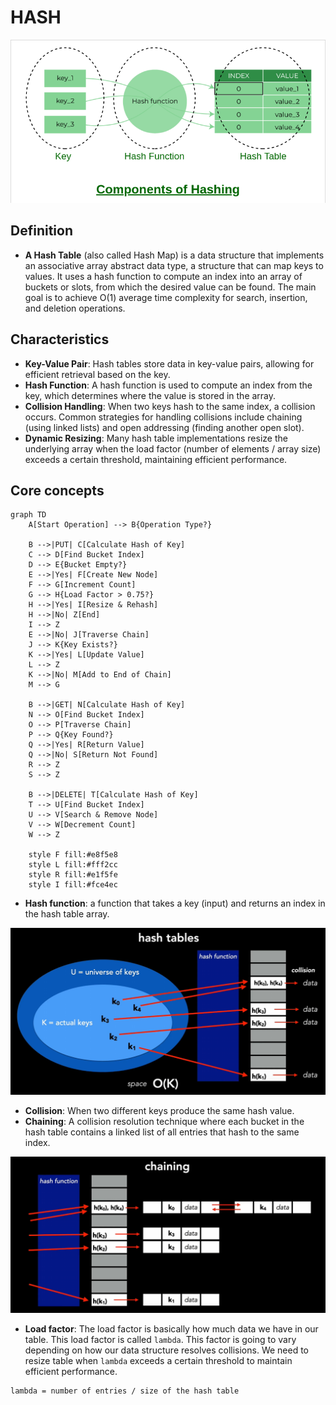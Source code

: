 # HASH

![Hash](../images/hash.png)

## Definition

- **A Hash Table** (also called Hash Map) is a data structure that implements an associative array abstract data type, a structure that can map keys to values. It uses a hash function to compute an index into an array of buckets or slots, from which the desired value can be found. The main goal is to achieve O(1) average time complexity for search, insertion, and deletion operations.

## Characteristics

- **Key-Value Pair**: Hash tables store data in key-value pairs, allowing for efficient retrieval based on the key.
- **Hash Function**: A hash function is used to compute an index from the key, which determines where the value is stored in the array.
- **Collision Handling**: When two keys hash to the same index, a collision occurs. Common strategies for handling collisions include chaining (using linked lists) and open addressing (finding another open slot).
- **Dynamic Resizing**: Many hash table implementations resize the underlying array when the load factor (number of elements / array size) exceeds a certain threshold, maintaining efficient performance.

## Core concepts

```mermaid
graph TD
    A[Start Operation] --> B{Operation Type?}
    
    B -->|PUT| C[Calculate Hash of Key]
    C --> D[Find Bucket Index]
    D --> E{Bucket Empty?}
    E -->|Yes| F[Create New Node]
    F --> G[Increment Count]
    G --> H{Load Factor > 0.75?}
    H -->|Yes| I[Resize & Rehash]
    H -->|No| Z[End]
    I --> Z
    E -->|No| J[Traverse Chain]
    J --> K{Key Exists?}
    K -->|Yes| L[Update Value]
    L --> Z
    K -->|No| M[Add to End of Chain]
    M --> G
    
    B -->|GET| N[Calculate Hash of Key]
    N --> O[Find Bucket Index]
    O --> P[Traverse Chain]
    P --> Q{Key Found?}
    Q -->|Yes| R[Return Value]
    Q -->|No| S[Return Not Found]
    R --> Z
    S --> Z
    
    B -->|DELETE| T[Calculate Hash of Key]
    T --> U[Find Bucket Index]
    U --> V[Search & Remove Node]
    V --> W[Decrement Count]
    W --> Z
    
    style F fill:#e8f5e8
    style L fill:#fff2cc
    style R fill:#e1f5fe
    style I fill:#fce4ec
```

- **Hash function**: a function that takes a key (input) and returns an index in the hash table array.

![Hash Table](../images/hash_tb.png)

- **Collision**: When two different keys produce the same hash value.
- **Chaining**: A collision resolution technique where each bucket in the hash table contains a linked list of all entries that hash to the same index.

![Chaining](../images/chaining.png)

- **Load factor**: The load factor is basically how much data we have in our table. This load factor is called `lambda`. This factor is going to vary depending on how our data structure resolves collisions. We need to resize table when `lambda` exceeds a certain threshold to maintain efficient performance.

```sh
lambda = number of entries / size of the hash table
```